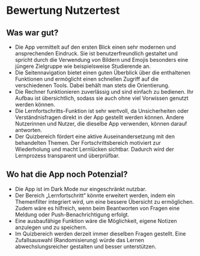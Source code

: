# **Bewertung Nutzertest**
## Was war gut?
- Die App vermittelt auf den ersten Blick einen sehr modernen und ansprechenden Eindruck. Sie ist benutzerfreundlich gestaltet und spricht durch die Verwendung von Bildern und Emojis besonders eine jüngere Zielgruppe wie beispielsweise Studierende an.
- Die Seitennavigation bietet einen guten Überblick über die enthaltenen Funktionen und ermöglicht einen schnellen Zugriff auf die verschiedenen Tools. Dabei behält man stets die Orientierung.
- Die Rechner funktionieren zuverlässig und sind einfach zu bedienen. Ihr Aufbau ist übersichtlich, sodass sie auch ohne viel Vorwissen genutzt werden können.
- Die Lernfortschritts-Funktion ist sehr wertvoll, da Unsicherheiten oder Verständnisfragen direkt in der App gestellt werden können. Andere Nutzerinnen und Nutzer, die dieselbe App verwenden, können darauf antworten.
- Der Quizbereich fördert eine aktive Auseinandersetzung mit den behandelten Themen. Der Fortschrittsbereich motiviert zur Wiederholung und macht Lernlücken sichtbar. Dadurch wird der Lernprozess transparent und überprüfbar.

## Wo hat die App noch Potenzial?
- Die App ist im Dark Mode nur eingeschränkt nutzbar.
- Der Bereich „Lernfortschritt“ könnte erweitert werden, indem ein Themenfilter integriert wird, um eine bessere Übersicht zu ermöglichen. Zudem wäre es hilfreich, wenn beim Beantworten von Fragen eine Meldung oder Push-Benachrichtigung erfolgt.
- Eine ausbaufähige Funktion wäre die Möglichkeit, eigene Notizen anzulegen und zu speichern.
- Im Quizbereich werden derzeit immer dieselben Fragen gestellt. Eine Zufallsauswahl (Randomisierung) würde das Lernen abwechslungsreicher gestalten und besser unterstützen.


